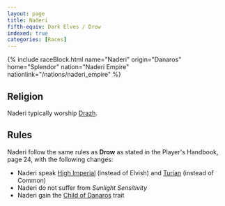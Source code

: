 ```yaml
---
layout: page
title: Naderi
fifth-equiv: Dark Elves / Drow
indexed: true
categories: [Races]
---
```


{% include raceBlock.html name="Naderi" origin="Danaros" home="Splendor" nation="Naderi Empire" nationlink="/nations/naderi_empire" %}

## Religion

Naderi typically worship [Drazh](/pantheons/the_unscathed).

## Rules

Naderi follow the same rules as **Drow** as stated in the Player's Handbook, page 24, with the following changes:

- Naderi speak [High Imperial](/general/languages) (instead of Elvish) and [Turian](/general/languages) (instead of Common)
- Naderi do not suffer from _Sunlight Sensitivity_
- Naderi gain the [Child of Danaros](/rules/child_of_danaros) trait
